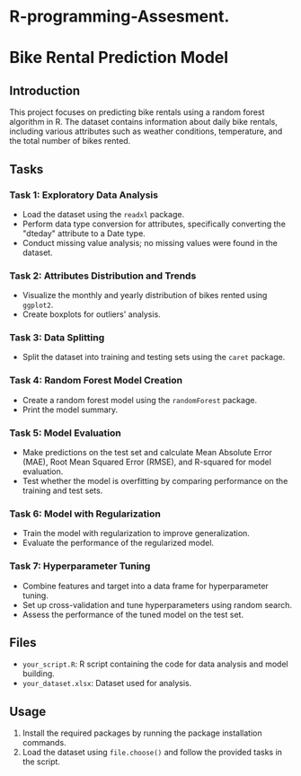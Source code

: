 # R-programming-Assesment.
# Bike Rental Prediction Model

## Introduction

This project focuses on predicting bike rentals using a random forest algorithm in R. The dataset contains information about daily bike rentals, including various attributes such as weather conditions, temperature, and the total number of bikes rented.

## Tasks

### Task 1: Exploratory Data Analysis

- Load the dataset using the `readxl` package.
- Perform data type conversion for attributes, specifically converting the "dteday" attribute to a Date type.
- Conduct missing value analysis; no missing values were found in the dataset.

### Task 2: Attributes Distribution and Trends

- Visualize the monthly and yearly distribution of bikes rented using `ggplot2`.
- Create boxplots for outliers' analysis.

### Task 3: Data Splitting

- Split the dataset into training and testing sets using the `caret` package.

### Task 4: Random Forest Model Creation

- Create a random forest model using the `randomForest` package.
- Print the model summary.

### Task 5: Model Evaluation

- Make predictions on the test set and calculate Mean Absolute Error (MAE), Root Mean Squared Error (RMSE), and R-squared for model evaluation.
- Test whether the model is overfitting by comparing performance on the training and test sets.

### Task 6: Model with Regularization

- Train the model with regularization to improve generalization.
- Evaluate the performance of the regularized model.

### Task 7: Hyperparameter Tuning

- Combine features and target into a data frame for hyperparameter tuning.
- Set up cross-validation and tune hyperparameters using random search.
- Assess the performance of the tuned model on the test set.

## Files

- `your_script.R`: R script containing the code for data analysis and model building.
- `your_dataset.xlsx`: Dataset used for analysis.

## Usage

1. Install the required packages by running the package installation commands.
2. Load the dataset using `file.choose()` and follow the provided tasks in the script.
